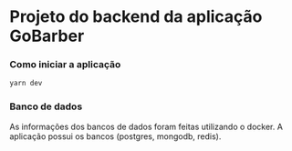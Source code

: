 # Projeto do backend da aplicação GoBarber

### Como iniciar a aplicação
```cmd
yarn dev
```

### Banco de dados

As informações dos bancos de dados foram feitas utilizando o docker. A aplicação possui os bancos (postgres, mongodb, redis).


